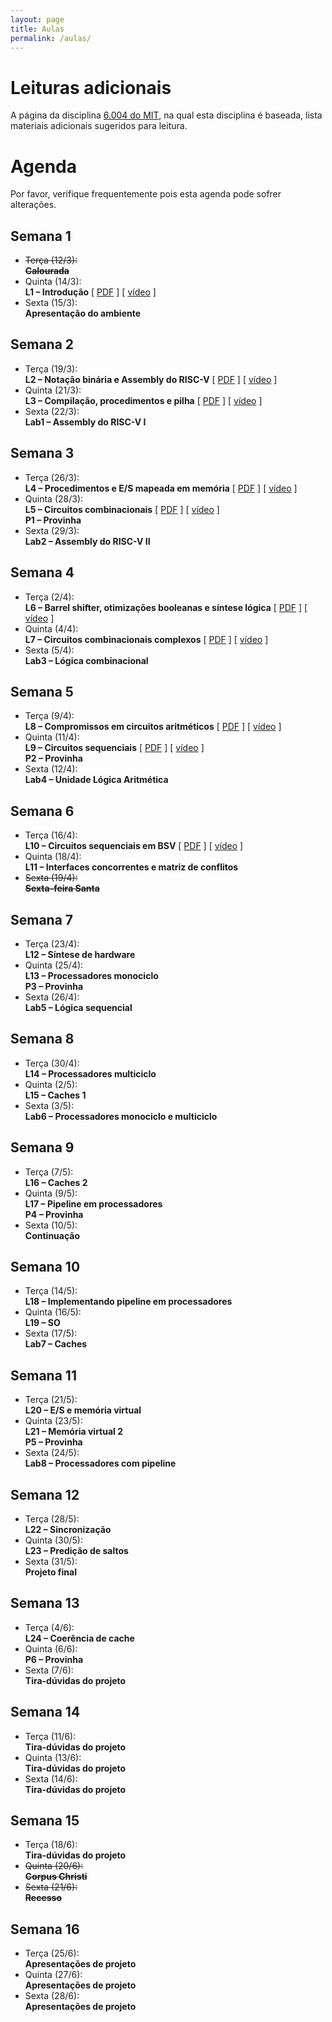 ```yaml
---
layout: page
title: Aulas
permalink: /aulas/
---
```


# Leituras adicionais

A página da disciplina [6.004 do MIT](https://6004.mit.edu/web/spring19/resources), na qual esta disciplina é baseada, lista materiais adicionais sugeridos para leitura.

# Agenda

Por favor, verifique frequentemente pois esta agenda pode sofrer alterações.

## Semana 1

 * <del>Terça (12/3):<br />**Calourada**</del>
 * Quinta (14/3):<br />**L1 – Introdução** \[ [PDF](https://drive.google.com/open?id=1sSwi1ZEJJVeLCB1lZey8QGMt5bn5-0WU) \] \[ [vídeo](https://youtu.be/n-YWa8hTdH8) \]
 * Sexta (15/3):<br />**Apresentação do ambiente**

## Semana 2

 * Terça (19/3):<br />**L2 – Notação binária e Assembly do RISC-V** \[ [PDF](https://drive.google.com/open?id=1c7nWfalNy4y7HhvWWIDGNi2qn5yhefsj) \] \[ [vídeo](https://youtu.be/41RyDXIoq2w) \]
 * Quinta (21/3):<br />**L3 – Compilação, procedimentos e pilha** \[ [PDF](https://drive.google.com/open?id=1uP-WjCjEyi6lXw2ktidouc69XwaVTpkl) \] \[ [vídeo](https://youtu.be/GWSrieOIXls) \]
 * Sexta (22/3):<br />**Lab1 – Assembly do RISC-V I**

## Semana 3

 * Terça (26/3):<br />**L4 – Procedimentos e E/S mapeada em memória** \[ [PDF](https://drive.google.com/open?id=1-KBGV2GG3kKCH74DurHfJpmDCnifWNPj) \] \[ [vídeo](https://youtu.be/_sMKEECYGGw) \]
 * Quinta (28/3):<br />**L5 – Circuitos combinacionais** \[ [PDF](https://drive.google.com/open?id=1d_gRoWd3wRIukT57fWOFK9siSc61rp3Y) \] \[ [vídeo](https://youtu.be/1pmFSDisDCs) \]<br />**P1 – Provinha**
 * Sexta (29/3):<br />**Lab2 – Assembly do RISC-V II**

## Semana 4

 * Terça (2/4):<br />**L6 – Barrel shifter, otimizações booleanas e síntese lógica** \[ [PDF](https://drive.google.com/open?id=1qdQ21i_mzwJdWitIDyK63e4b51TThjfK) \] \[ [vídeo](https://youtu.be/46pgsnDxAiQ) \]
 * Quinta (4/4):<br />**L7 – Circuitos combinacionais complexos** \[ [PDF](https://drive.google.com/open?id=1-lyUZmZdS096hTYoMYoddV9AvUCbvaUJ) \] \[ [vídeo](https://youtu.be/PLws6kNORfk) \]
 * Sexta (5/4):<br />**Lab3 – Lógica combinacional**

## Semana 5

 * Terça (9/4):<br />**L8 – Compromissos em circuitos aritméticos** \[ [PDF](https://drive.google.com/open?id=1yJXTYcIeDmlJEVKnWS_NGe9lbPhZRy-_) \] \[ [vídeo](https://youtu.be/VoIxhuhTZbc) \]
 * Quinta (11/4):<br />**L9 – Circuitos sequenciais** \[ [PDF](https://drive.google.com/open?id=1jZ9NTgRQSeWPsIgxxBmGRUSyqAJwpGAw) \] \[ [vídeo](https://youtu.be/7GEDzDFz0wQ) \]<br />**P2 – Provinha**
 * Sexta (12/4):<br />**Lab4 – Unidade Lógica Aritmética**

## Semana 6

 * Terça (16/4):<br />**L10 – Circuitos sequenciais em BSV** \[ [PDF](https://drive.google.com/open?id=1XGor1prrraFj3NH6yC5giPvB4N5ZMMwB) \] \[ [vídeo](https://youtu.be/unkytFP0lV4) \]
 * Quinta (18/4):<br />**L11 – Interfaces concorrentes e matriz de conflitos**
 * <del>Sexta (19/4):<br />**Sexta-feira Santa**</del>

## Semana 7

 * Terça (23/4):<br />**L12 – Síntese de hardware**
 * Quinta (25/4):<br />**L13 – Processadores monociclo**<br />**P3 – Provinha**
 * Sexta (26/4):<br />**Lab5 – Lógica sequencial**

## Semana 8

 * Terça (30/4):<br />**L14 – Processadores multiciclo**
 * Quinta (2/5):<br />**L15 – Caches 1**<br />
 * Sexta (3/5):<br />**Lab6 – Processadores monociclo e multiciclo**

## Semana 9

 * Terça (7/5):<br />**L16 – Caches 2**
 * Quinta (9/5):<br />**L17 – Pipeline em processadores**<br />**P4 – Provinha**
 * Sexta (10/5):<br />**Continuação**

## Semana 10

 * Terça (14/5):<br />**L18 – Implementando pipeline em processadores**
 * Quinta (16/5):<br />**L19 – SO**
 * Sexta (17/5):<br />**Lab7 – Caches**

## Semana 11

 * Terça (21/5):<br />**L20 – E/S e memória virtual**
 * Quinta (23/5):<br />**L21 – Memória virtual 2**<br />**P5 – Provinha**
 * Sexta (24/5):<br />**Lab8 – Processadores com pipeline**

## Semana 12

 * Terça (28/5):<br />**L22 – Sincronização**
 * Quinta (30/5):<br />**L23 – Predição de saltos**
 * Sexta (31/5):<br />**Projeto final**

## Semana 13

 * Terça (4/6):<br />**L24 – Coerência de cache**
 * Quinta (6/6):<br />**P6 – Provinha**
 * Sexta (7/6):<br />**Tira-dúvidas do projeto**

## Semana 14

 * Terça (11/6):<br />**Tira-dúvidas do projeto**
 * Quinta (13/6):<br />**Tira-dúvidas do projeto**
 * Sexta (14/6):<br />**Tira-dúvidas do projeto**

## Semana 15

 * Terça (18/6):<br />**Tira-dúvidas do projeto**
 * <del>Quinta (20/6):<br />**Corpus Christi**</del>
 * <del>Sexta (21/6):<br />**Recesso**</del>

## Semana 16

 * Terça (25/6):<br />**Apresentações de projeto**
 * Quinta (27/6):<br />**Apresentações de projeto**
 * Sexta (28/6):<br />**Apresentações de projeto**
